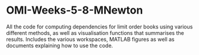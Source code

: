 # OMI-Weeks-5-8-MNewton
All the code for computing dependencies for limit order books using various different methods, as well as visualisation functions that summarises the results.  Includes the various workspaces, MATLAB figures as well as documents explaining how to use the code.
